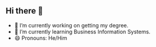 ## Hi there 👋

- 🔭 I’m currently working on getting my degree.
- 🌱 I’m currently learning Business Information Systems.
- 😄 Pronouns: He/Him

